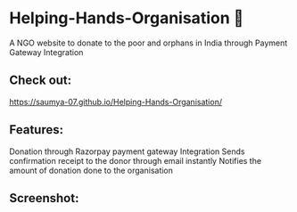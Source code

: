 # Helping-Hands-Organisation 🧡
A NGO website to donate to the poor and orphans in India through Payment Gateway Integration

## Check out:
https://saumya-07.github.io/Helping-Hands-Organisation/

## Features:
Donation through Razorpay payment gateway Integration
Sends confirmation receipt to the donor through email instantly
Notifies the amount of donation done to the organisation

## Screenshot:
